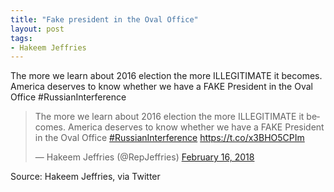 ```yaml
---
title: "Fake president in the Oval Office"
layout: post
tags:
- Hakeem Jeffries
---
```


The more we learn about 2016 election the more ILLEGITIMATE it becomes. America deserves to know whether we have a FAKE President in the Oval Office #RussianInterference

<blockquote class="twitter-tweet">
	<p lang="en" dir="ltr">
		The more we learn about 2016 election the more ILLEGITIMATE it becomes. America deserves to know whether we have a FAKE President in the Oval Office <a href="https://twitter.com/hashtag/RussianInterference?src=hash&amp;ref_src=twsrc%5Etfw">#RussianInterference</a> <a href="https://t.co/x3BHO5CPIm">https://t.co/x3BHO5CPIm</a>
	</p>
	&mdash; Hakeem Jeffries (@RepJeffries) <a href="https://twitter.com/RepJeffries/status/964581721088897025?ref_src=twsrc%5Etfw">February 16, 2018</a>
</blockquote>
<script async src="https://platform.twitter.com/widgets.js" charset="utf-8"></script>

Source: Hakeem Jeffries, via Twitter
